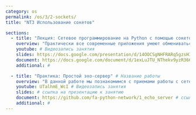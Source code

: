 ```yaml
---
category: os
permalink: /os/3/2-sockets/
title: "NT3 Использование сокетов"

sections:
  - title: "Лекция: Сетевое программирование на Python с помощью сокетов"
    overview: "Практически все современные приложения умеют обмениваться данными по сети. В данном занятии мы узнаем, как строятся сетевые приложения, что такое сетевые сокеты и как их использовать."
    youtube: # Видеозапись занятия
    slides: https://docs.google.com/presentation/d/14OOCSgNHFRARq5gzsHIGZbr_2_QHU4kXWLFOtSDPdHQ/edit?usp=sharing # ссылка на презентацию к занятию
    document: https://docs.google.com/document/d/1exLuJTU_NThekv9yzR366073bMBjNAgfNZLdRzheIxA/edit?usp=sharing # ссылка на методические указания
    additional: # 

  - title: "Практика: Простой эхо-сервер" # Название работы
    overview: "В данной работе мы познакомимся с приемами работы с сетевыми сокетами в языке программирования Python."
    youtube: UTalhmE_WcI # Видеозапись занятия
    slides: # ссылка на презентацию к занятию
    document: https://github.com/fa-python-network/1_echo_server # ссылка на методические указания
    additional: # 
---
```


